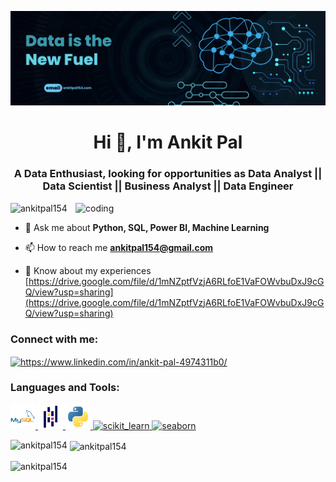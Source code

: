 ![logo](https://github.com/ankitpal154/ankitpal154/blob/main/Blue%20Geometric%20Technology%20LinkedIn%20Banner.png)
<h1 align="center">Hi 👋, I'm Ankit Pal</h1>
<h3 align="center">A Data Enthusiast, looking for opportunities as Data Analyst || Data Scientist || Business Analyst || Data Engineer</h3>

<image align="right" alt="coding" width="400" src="https://camo.githubusercontent.com/5ddf73ad3a205111cf8c686f687fc216c2946a75005718c8da5b837ad9de78c9/68747470733a2f2f7468756d62732e6766796361742e636f6d2f4576696c4e657874446576696c666973682d736d616c6c2e676966">

<p align="left"> <img src="https://komarev.com/ghpvc/?username=ankitpal154&label=Profile%20views&color=0e75b6&style=flat" alt="ankitpal154" /> </p>

- 💬 Ask me about **Python, SQL, Power BI, Machine Learning**

- 📫 How to reach me **ankitpal154@gmail.com**

- 📄 Know about my experiences [https://drive.google.com/file/d/1mNZptfVzjA6RLfoE1VaFOWvbuDxJ9cGQ/view?usp=sharing](https://drive.google.com/file/d/1mNZptfVzjA6RLfoE1VaFOWvbuDxJ9cGQ/view?usp=sharing)

<h3 align="left">Connect with me:</h3>
<p align="left">
<a href="https://linkedin.com/in/https://www.linkedin.com/in/ankit-pal-4974311b0/" target="blank"><img align="center" src="https://raw.githubusercontent.com/rahuldkjain/github-profile-readme-generator/master/src/images/icons/Social/linked-in-alt.svg" alt="https://www.linkedin.com/in/ankit-pal-4974311b0/" height="30" width="40" /></a>
</p>

<h3 align="left">Languages and Tools:</h3>
<p align="left"> <a href="https://www.mysql.com/" target="_blank" rel="noreferrer"> <img src="https://raw.githubusercontent.com/devicons/devicon/master/icons/mysql/mysql-original-wordmark.svg" alt="mysql" width="40" height="40"/> </a> <a href="https://pandas.pydata.org/" target="_blank" rel="noreferrer"> <img src="https://raw.githubusercontent.com/devicons/devicon/2ae2a900d2f041da66e950e4d48052658d850630/icons/pandas/pandas-original.svg" alt="pandas" width="40" height="40"/> </a> <a href="https://www.python.org" target="_blank" rel="noreferrer"> <img src="https://raw.githubusercontent.com/devicons/devicon/master/icons/python/python-original.svg" alt="python" width="40" height="40"/> </a> <a href="https://scikit-learn.org/" target="_blank" rel="noreferrer"> <img src="https://upload.wikimedia.org/wikipedia/commons/0/05/Scikit_learn_logo_small.svg" alt="scikit_learn" width="40" height="40"/> </a> <a href="https://seaborn.pydata.org/" target="_blank" rel="noreferrer"> <img src="https://seaborn.pydata.org/_images/logo-mark-lightbg.svg" alt="seaborn" width="40" height="40"/> </a> </p>

<p><img align="left" src="https://github-readme-stats.vercel.app/api/top-langs?username=ankitpal154&show_icons=true&locale=en&layout=compact" alt="ankitpal154" /></p>

<p>&nbsp;<img align="center" src="https://github-readme-stats.vercel.app/api?username=ankitpal154&show_icons=true&locale=en" alt="ankitpal154" /></p>

<p><img align="center" src="https://github-readme-streak-stats.herokuapp.com/?user=ankitpal154&" alt="ankitpal154" /></p>
